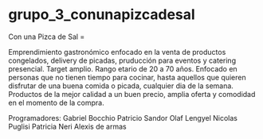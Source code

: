 # grupo_3_conunapizcadesal

Con una Pizca de Sal =

Emprendimiento gastronómico enfocado en la venta de productos
congelados, delivery de picadas, pruducción para eventos y
catering presencial.
Target amplio. Rango etario de 20 a 70 años. Enfocado en personas
que no tienen tiempo para cocinar, hasta aquellos que quieren
disfrutar de una buena comida o picada, cualquier dia de la semana.
Productos de la mejor calidad a un buen precio, amplia oferta y
comodidad en el momento de la compra.

Programadores: 
Gabriel Bocchio 
Patricio Sandor
Olaf Lengyel
Nicolas Puglisi
Patricia Neri
Alexis de armas